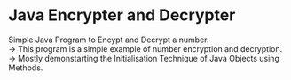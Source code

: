 # Java Encrypter and Decrypter
Simple Java Program to Encypt and Decrypt a number.  
-> This program is a simple example of number encryption and decryption.  
-> Mostly demonstarting the Initialisation Technique of Java Objects using Methods.  
